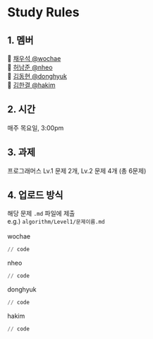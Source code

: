 # Study Rules
## 1. 멤버
🐥 [채우석 @wochae](https://github.com/wochae) <br>
🐰 [허남준 @nheo](https://github.com/nheo9143) <br>
🐰 [김동현 @donghyuk](https://github.com/reg0145) <br>
🐻 [김한결 @hakim](https://github.com/triplecheeseburger)
## 2. 시간
매주 목요일, 3:00pm
## 3. 과제
프로그래머스 Lv.1 문제 2개, Lv.2 문제 4개 (총 6문제)
## 4. 업로드 방식
해당 문제 `.md` 파일에 제출<br>
e.g.) `algorithm/Level1/문제이름.md`<br><br>
wochae
```py
// code
```
nheo
```py
// code
```
donghyuk
```py
// code
```
hakim
```py
// code
```
